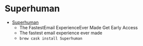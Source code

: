 # Superhuman
- [Superhuman](https://superhuman.com/)
  -  The FastestEmail ExperienceEver Made Get Early Access
  - The fastest email experience ever made
  - `brew cask install Superhuman`
